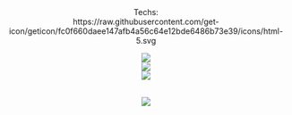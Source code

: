 
<!--
**fathergasc/fathergasc** is a ✨ _special_ ✨ repository because its `README.md` (this file) appears on your GitHub profile.

Here are some ideas to get you started:

- 🔭 I’m currently working on ...
- 🌱 I’m currently learning ...
- 👯 I’m looking to collaborate on ...
- 🤔 I’m looking for help with ...
- 💬 Ask me about ...
- 📫 How to reach me: ...
- 😄 Pronouns: ...
- ⚡ Fun fact: ...
-->
<div align="center">
  Techs: <br>
  https://raw.githubusercontent.com/get-icon/geticon/fc0f660daee147afb4a56c64e12bde6486b73e39/icons/html-5.svg
  
</div>

<div align="center">
  
![](https://github-readme-stats.vercel.app/api?username=fathergasc&show_icons=true&theme=onedark) <br>
  [![](http://github-readme-streak-stats.herokuapp.com?user=fathergasc&theme=onedark&border_radius=5&date_format=M%20j%5B%2C%20Y%5D&background=282C34)](https://git.io/streak-stats) <br>
[![](https://github-readme-stats.vercel.app/api/top-langs/?username=fathergasc&layout=compact&theme=onedark)](https://github.com/anuraghazra/github-readme-stats) <br>
 <br>
 
  
</div>

<div align="center">
  
[![](https://visitcount.itsvg.in/api?id=fathergasc&label=Profile%20Views&color=12&icon=5&pretty=false)](https://visitcount.itsvg.in)
  
</div>

